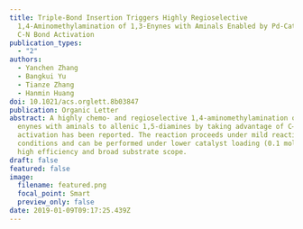 ```yaml
---
title: Triple-Bond Insertion Triggers Highly Regioselective
  1,4-Aminomethylamination of 1,3-Enynes with Aminals Enabled by Pd-Catalyzed
  C-N Bond Activation
publication_types:
  - "2"
authors:
  - Yanchen Zhang
  - Bangkui Yu
  - Tianze Zhang
  - Hanmin Huang
doi: 10.1021/acs.orglett.8b03847
publication: Organic Letter
abstract: A highly chemo- and regioselective 1,4-aminomethylamination of simple
  enynes with aminals to allenic 1,5-diamines by taking advantage of C–N bond
  activation has been reported. The reaction proceeds under mild reaction
  conditions and can be performed under lower catalyst loading (0.1 mol %) with
  high efficiency and broad substrate scope.
draft: false
featured: false
image:
  filename: featured.png
  focal_point: Smart
  preview_only: false
date: 2019-01-09T09:17:25.439Z
---
```

